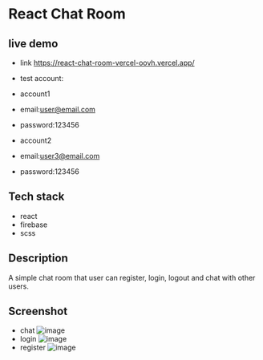 # React Chat Room
## live demo
- link https://react-chat-room-vercel-oovh.vercel.app/
  
- test account:
  
- account1
- email:user@email.com
- password:123456
  
- account2
- email:user3@email.com
- password:123456
  
## Tech stack
- react
- firebase
- scss

## Description
A simple chat room that user can register, login, logout and chat with other users.

## Screenshot
- chat
![image](https://github.com/kenny-wq/react-chat-room/assets/80817584/67465cfd-955f-4780-83d6-60a97bee4d17)
- login
![image](https://github.com/kenny-wq/react-chat-room/assets/80817584/beedfd9c-fcc2-4f00-a97d-f94f42bfce3f)
- register
![image](https://github.com/kenny-wq/react-chat-room/assets/80817584/0906ba75-db35-49e3-b2c2-d487ca2989d2)
